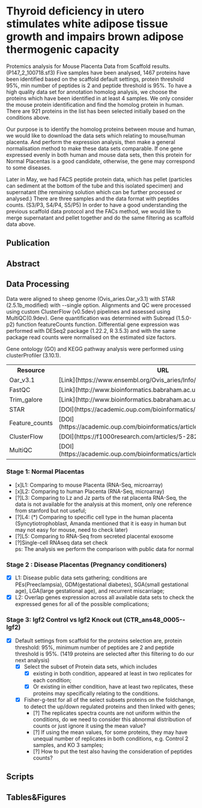 # Thyroid deficiency in utero stimulates white adipose tissue growth and impairs brown adipose thermogenic capacity

Protemics analysis for Mouse Placenta Data from Scaffold results. (P147_2_100718.sf3) Five samples have been analysed, 1467 proteins have been identified based on the scaffold default settings, protein threshold 95%, min number of peptides is 2 and peptide threshold is 95%. To have a high
quality data set for annotation homolog analysis, we choose the proteins which have been
identified in at least 4 samples. We only consider the mouse protein identification and find the homolog protein in human. There are 921 proteins in the list has been selected initially based on the conditions above. </br>

Our purpose is to identify the homolog proteins between mouse and human, we would like to download the data sets which relating to mouse/human placenta. And perform the expression analysis, then make a general normalisation method to make these data sets comparable. If one gene expressed evenly in both human and mouse data sets, then this protein for Normal Placentas is a good candidate, otherwise, the gene may correspond to some diseases. </br>

Later in May, we had FACS peptide protein data, which has pellet (particles can sediment at the bottom of the tube and this isolated specimen) and supernatant (the remaining solution which can be further processed or analysed.) There are three samples and the data format with peptides counts. (S3/P3, S4/P4, S5/P5) In order to have a good understanding the previous scaffold data protocol and the FACs method, we would like to merge supernatant and pellet together and do the same filtering as scaffold data above. </br>


## Publication

## Abstract

## Data Processing
Data were aligned to sheep genome (Ovis_aries.Oar_v3.1) with STAR (2.5.1b_modified) with --single option. Alignments and QC were processed using custom ClusterFlow (v0.5dev) pipelines and assessed using MultiQC(0.9dev).
Gene quantification was determined with Subread (1.5.0-p2) function featureCounts function. Differential gene expression was performed with DESeq2 package (1.22.2, R 3.5.3) and with the same package read counts were normalised
on the estimated size factors. </bt>

Gene ontology (GO) and KEGG pathway analysis were performed using clusterProfiler (3.10.1).  </bt>

<table>
  <tr>
    <th>Resource</th><th>URL</th>
  </tr>
  <tr>
    <td>Oar_v3.1</td><td>[Link](https://www.ensembl.org/Ovis_aries/Info/Index)</td>
  </tr>
  <tr>
    <td>FastQC</td><td>[Link](http://www.bioinformatics.babraham.ac.uk/projects/fastqc/)</td>
  </tr>
  <tr>
    <td>Trim_galore</td><td>[Link](http://www.bioinformatics.babraham.ac.uk/projects/trim_galore/)</td>
  </tr>
  <tr>
    <td>STAR</td><td>[DOI](https://academic.oup.com/bioinformatics/article/29/1/15/272537)</td>
  </tr>
  <tr>
    <td>Feature_counts</td><td>[DOI](https://academic.oup.com/bioinformatics/article/30/7/923/232889)</td>
  </tr>
  <tr>
    <td>ClusterFlow</td><td>[DOI](https://f1000research.com/articles/5-2824/v2)</td>
  </tr>
  <tr>
    <td>MultiQC</td><td>[DOI](https://academic.oup.com/bioinformatics/article/32/19/3047/2196507)</td>
  </tr>
</table>



### Stage 1: Normal Placentas

  - [x]L1: Comparing to mouse Placenta (RNA-Seq, microarray)
  - [x]L2: Comparing to human Placenta (RNA-Seq, microarray)
  - [?]L3: Comparing to Lz and Jz parts of the rat placenta RNA-Seq, the data is not available for the analysis at this moment, only one reference from stanford but not useful;
  - [?]L4: (\*) Comparing to specific cell type in the human placenta (Syncytiotrophoblast,
    Amanda mentioned that it is easy in human but may not easy for mouse, need to check later)
  - [?]L5: Comparing to RNA-Seq from secreted placental exosome
  - [?]Single-cell RNAseq data set check </br>
ps: The analysis we perform the comparison with public data for normal
### Stage 2 : Disease Placentas (Pregnancy conditioners)

  - [x] L1: Disease public data sets gathering; conditions are PEs(Preeclampsia), GDM(gestational diabetes), SGA(small gestational age), LGA(large gestational age), and recurrent miscarriage;
  - [x] L2: Overlap genes expression across all available data sets to check the expressed genes for all of the possible complications;

### Stage 3: Igf2 Control vs Igf2 Knock out (CTR_ans48_0005--Igf2)

- [x] Default settings from scaffold for the proteins selection are, protein threshold: 95%, minimum number of peptides are 2 and peptide threshold is 95%. (1419 proteins are selected after this filtering to do our next analysis)
  - [x] Select the subset of Protein data sets, which includes
    - [x] existing in both condition, appeared at least in two replicates for each condition;
    - [x] Or existing in either condition, have at least two replicates, these proteins may specifically relating to the conditions.
  - [x] Fisher-g-test for all of the select subsets proteins on the foldchange, to detect the up/down regulated proteins and then linked with genes;
    - [?] The replicates spectra counts are not uniform within the conditions, do we need to consider this abnormal distribution of counts or just ignore it using the mean value?
    - [?] If using the mean values, for some proteins, they may have unequal number of replicates in both conditions, e.g. Control 2 samples, and KO 3 samples;
    - [?] How to put the test also having the consideration of peptides counts?

## Scripts
## Tables&Figures
